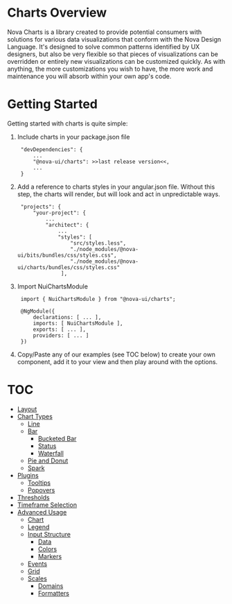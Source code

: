 # Charts Overview

Nova Charts is a library created to provide potential consumers with solutions for various data visualizations that conform with the Nova Design Language. It's designed to solve common patterns identified by UX designers, but also be very flexible so that pieces of visualizations can be overridden or entirely new visualizations can be customized quickly. As with anything, the more customizations you wish to have, the more work and maintenance you will absorb within your own app's code.

# Getting Started

Getting started with charts is quite simple:

1. Include charts in your package.json file

        "devDependencies": {
            ...
            "@nova-ui/charts": >>last release version<<,
            ...
        }


2. Add a reference to charts styles in your angular.json file. Without this step, the charts will render, but will look and act in unpredictable ways.

        "projects": {
            "your-project": {
                ...
                "architect": {
                    ...
                    "styles": [
                        "src/styles.less",
                        "./node_modules/@nova-ui/bits/bundles/css/styles.css",
                        "./node_modules/@nova-ui/charts/bundles/css/styles.css"
                     ],



3. Import NuiChartsModule

        import { NuiChartsModule } from "@nova-ui/charts";

        @NgModule({
            declarations: [ ... ],
            imports: [ NuiChartsModule ],
            exports: [ ... ],
            providers: [ ... ]
        })

4. Copy/Paste any of our examples (see TOC below) to create your own component, add it to your view and then play around with the options.



# TOC

- [Layout](./additional-documentation/layout.html)
- [Chart Types](./additional-documentation/chart-types.html)
    - [Line](./additional-documentation/chart-types/line.html)
    - [Bar](./additional-documentation/chart-types/bar.html)
        - [Bucketed Bar](./additional-documentation/chart-types/bar/bucketed-bar.html)
        - [Status](./additional-documentation/chart-types/bar/status.html)
        - [Waterfall](./additional-documentation/chart-types/bar/waterfall.html)
    - [Pie and Donut](./additional-documentation/chart-types/pie-and-donut.html)
    - [Spark](./additional-documentation/chart-types/spark.html)
- [Plugins](./additional-documentation/plugins.html)
    - [Tooltips](./additional-documentation/plugins/tooltips.html)
    - [Popovers](./additional-documentation/plugins/popovers.html)
- [Thresholds](./additional-documentation/thresholds.html)
- [Timeframe Selection](./additional-documentation/timeframe-selection.html)
- [Advanced Usage](./additional-documentation/advanced-usage.html)
    - [Chart](./additional-documentation/advanced-usage/chart.html)
    - [Legend](./additional-documentation/advanced-usage/legend.html)
    - [Input Structure](./additional-documentation/advanced-usage/input-structure.html)
        - [Data](./additional-documentation/advanced-usage/input-structure/data.html)
        - [Colors](./additional-documentation/advanced-usage/input-structure/colors.html)
        - [Markers](./additional-documentation/advanced-usage/input-structure/markers.html)
    - [Events](./additional-documentation/advanced-usage/events.html)
    - [Grid](./additional-documentation/advanced-usage/grid.html)
    - [Scales](./additional-documentation/advanced-usage/scales.html)
        - [Domains](./additional-documentation/advanced-usage/scales/domains.html)
        - [Formatters](./additional-documentation/advanced-usage/scales/formatters.html)

